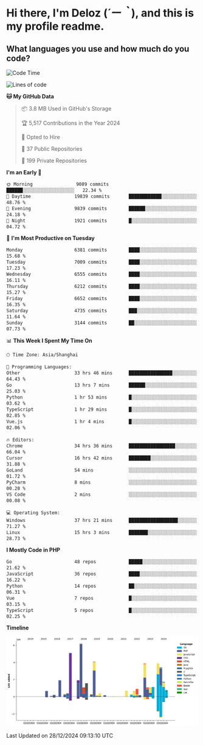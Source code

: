 # **Hi there, I'm Deloz (*´ー｀*), and this is my profile readme.**

## **What languages you use and how much do you code?**

<!--START_SECTION:waka-->
![Code Time](http://img.shields.io/badge/Code%20Time-5%2C373%20hrs%2051%20mins-blue)

![Lines of code](https://img.shields.io/badge/From%20Hello%20World%20I%27ve%20Written-44.0%20million%20lines%20of%20code-blue)

**🐱 My GitHub Data** 

> 📦 3.8 MB Used in GitHub's Storage 
 > 
> 🏆 5,517 Contributions in the Year 2024
 > 
> 💼 Opted to Hire
 > 
> 📜 37 Public Repositories 
 > 
> 🔑 199 Private Repositories 
 > 
**I'm an Early 🐤** 

```text
🌞 Morning                9089 commits        ██████░░░░░░░░░░░░░░░░░░░   22.34 % 
🌆 Daytime                19839 commits       ████████████░░░░░░░░░░░░░   48.76 % 
🌃 Evening                9839 commits        ██████░░░░░░░░░░░░░░░░░░░   24.18 % 
🌙 Night                  1921 commits        █░░░░░░░░░░░░░░░░░░░░░░░░   04.72 % 
```
📅 **I'm Most Productive on Tuesday** 

```text
Monday                   6381 commits        ████░░░░░░░░░░░░░░░░░░░░░   15.68 % 
Tuesday                  7009 commits        ████░░░░░░░░░░░░░░░░░░░░░   17.23 % 
Wednesday                6555 commits        ████░░░░░░░░░░░░░░░░░░░░░   16.11 % 
Thursday                 6212 commits        ████░░░░░░░░░░░░░░░░░░░░░   15.27 % 
Friday                   6652 commits        ████░░░░░░░░░░░░░░░░░░░░░   16.35 % 
Saturday                 4735 commits        ███░░░░░░░░░░░░░░░░░░░░░░   11.64 % 
Sunday                   3144 commits        ██░░░░░░░░░░░░░░░░░░░░░░░   07.73 % 
```


📊 **This Week I Spent My Time On** 

```text
🕑︎ Time Zone: Asia/Shanghai

💬 Programming Languages: 
Other                    33 hrs 46 mins      ████████████████░░░░░░░░░   64.43 % 
Go                       13 hrs 7 mins       ██████░░░░░░░░░░░░░░░░░░░   25.03 % 
Python                   1 hr 53 mins        █░░░░░░░░░░░░░░░░░░░░░░░░   03.62 % 
TypeScript               1 hr 29 mins        █░░░░░░░░░░░░░░░░░░░░░░░░   02.85 % 
Vue.js                   1 hr 4 mins         █░░░░░░░░░░░░░░░░░░░░░░░░   02.06 % 

🔥 Editors: 
Chrome                   34 hrs 36 mins      █████████████████░░░░░░░░   66.04 % 
Cursor                   16 hrs 42 mins      ████████░░░░░░░░░░░░░░░░░   31.88 % 
GoLand                   54 mins             ░░░░░░░░░░░░░░░░░░░░░░░░░   01.72 % 
PyCharm                  8 mins              ░░░░░░░░░░░░░░░░░░░░░░░░░   00.28 % 
VS Code                  2 mins              ░░░░░░░░░░░░░░░░░░░░░░░░░   00.08 % 

💻 Operating System: 
Windows                  37 hrs 21 mins      ██████████████████░░░░░░░   71.27 % 
Linux                    15 hrs 3 mins       ███████░░░░░░░░░░░░░░░░░░   28.73 % 
```

**I Mostly Code in PHP** 

```text
Go                       48 repos            █████░░░░░░░░░░░░░░░░░░░░   21.62 % 
JavaScript               36 repos            ████░░░░░░░░░░░░░░░░░░░░░   16.22 % 
Python                   14 repos            ██░░░░░░░░░░░░░░░░░░░░░░░   06.31 % 
Vue                      7 repos             █░░░░░░░░░░░░░░░░░░░░░░░░   03.15 % 
TypeScript               5 repos             █░░░░░░░░░░░░░░░░░░░░░░░░   02.25 % 
```



**Timeline**

![Lines of Code chart](https://raw.githubusercontent.com/deloz/deloz/main/assets/bar_graph.png)


 Last Updated on 28/12/2024 09:13:10 UTC
<!--END_SECTION:waka-->

